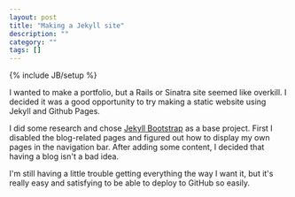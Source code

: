 ```yaml
---
layout: post
title: "Making a Jekyll site"
description: ""
category: ""
tags: []
---
```

{% include JB/setup %}

I wanted to make a portfolio, but a Rails or Sinatra site seemed like overkill.  I decided
it was a good opportunity to try making a static website using Jekyll and Github Pages.

I did some research and chose [Jekyll Bootstrap](http://jekyllbootstrap.com/) as a base
project.  First I disabled the blog-related pages and figured out how to display my own
pages in the navigation bar.  After adding some content, I decided that having a blog isn't
a bad idea. 

I'm still having a little trouble getting everything the way I want it, but it's really 
easy and satisfying to be able to deploy to GitHub so easily.
